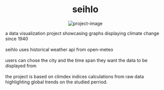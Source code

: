 <h1 align="center" id="title">seihlo</h1>

<p align="center"><img src="https://socialify.git.ci/rh-el/seihlo/image?font=Rokkitt&amp;language=1&amp;name=1&amp;owner=1&amp;pattern=Charlie%20Brown&amp;theme=Dark" alt="project-image"></p>

<p id="description">a data visualization project showcasing graphs displaying climate change since 1940 <br><br> 
  seihlo uses historical weather api from open-meteo <br><br>
  users can chose the city and the time span they want the data to be displayed from <br><br> 
  the project is based on climdex indices calculations from raw data highlighting global trends on the studied perriod.</p>
